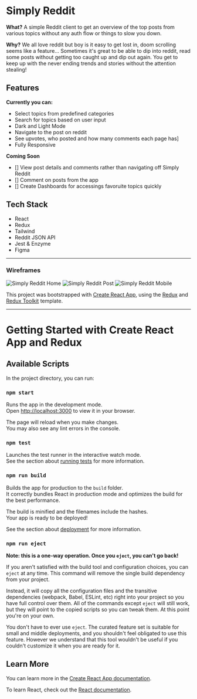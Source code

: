# Simply Reddit

**What?** 
A simple Reddit client to get an overview of the top posts from various topics without any auth flow or things to slow you down.

**Why?** 
We all love reddit but boy is it easy to get lost in, doom scrolling seems like a feature... Sometimes it's great to be able to dip into reddit, read some posts without getting too caught up and dip out again. You get to keep up with the never ending trends and stories without the attention stealing!

## Features
**Currently you can:**
- Select topics from predefined categories
- Search for topics based on user input
- Dark and Light Mode
- Navigate to the post on reddit
- See upvotes, who posted and how many comments each page has]
- Fully Responsive

**Coming Soon**
  - [] View post details and comments rather than navigating off Simply Reddit
  - [] Comment on posts from the app
  - [] Create Dashboards for accessings favoruite topics quickly



## Tech Stack
- React
- Redux
- Tailwind
- Reddit JSON API
- Jest & Enzyme
- Figma 


---
### Wireframes


![Simply Reddit Home](https://github.com/ronanpdh/simply-reddit/assets/97302667/baea09c7-afd5-4979-90ff-5069f13cd1d9)
![Simply Reddit Post](https://github.com/ronanpdh/simply-reddit/assets/97302667/961e26f4-6957-49f6-9214-123ec80704bf)
![Simply Reddit Mobile](https://github.com/ronanpdh/simply-reddit/assets/97302667/ceb8c2df-b89b-4730-af97-f5e708a91885)




This project was bootstrapped with [Create React App](https://github.com/facebook/create-react-app), using the [Redux](https://redux.js.org/) and [Redux Toolkit](https://redux-toolkit.js.org/) template.




---
# Getting Started with Create React App and Redux

## Available Scripts

In the project directory, you can run:

### `npm start`

Runs the app in the development mode.\
Open [http://localhost:3000](http://localhost:3000) to view it in your browser.

The page will reload when you make changes.\
You may also see any lint errors in the console.

### `npm test`

Launches the test runner in the interactive watch mode.\
See the section about [running tests](https://facebook.github.io/create-react-app/docs/running-tests) for more information.

### `npm run build`

Builds the app for production to the `build` folder.\
It correctly bundles React in production mode and optimizes the build for the best performance.

The build is minified and the filenames include the hashes.\
Your app is ready to be deployed!

See the section about [deployment](https://facebook.github.io/create-react-app/docs/deployment) for more information.

### `npm run eject`

**Note: this is a one-way operation. Once you `eject`, you can't go back!**

If you aren't satisfied with the build tool and configuration choices, you can `eject` at any time. This command will remove the single build dependency from your project.

Instead, it will copy all the configuration files and the transitive dependencies (webpack, Babel, ESLint, etc) right into your project so you have full control over them. All of the commands except `eject` will still work, but they will point to the copied scripts so you can tweak them. At this point you're on your own.

You don't have to ever use `eject`. The curated feature set is suitable for small and middle deployments, and you shouldn't feel obligated to use this feature. However we understand that this tool wouldn't be useful if you couldn't customize it when you are ready for it.

## Learn More

You can learn more in the [Create React App documentation](https://facebook.github.io/create-react-app/docs/getting-started).

To learn React, check out the [React documentation](https://reactjs.org/).
